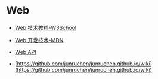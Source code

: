 # Web

* [Web 技术教程-W3School](https://www.w3school.com.cn/index.html)

* [Web 开发技术-MDN](https://developer.mozilla.org/zh-CN/docs/Web)

* [Web API](https://developer.mozilla.org/zh-CN/docs/Web/API)

* [https://github.com/junruchen/junruchen.github.io/wiki](https://github.com/junruchen/junruchen.github.io/wiki)




